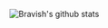 
<!--
**LoopGlitch26/LoopGlitch26** is a ✨ _special_ ✨ repository because its `README.md` (this file) appears on your GitHub profile.

Here are some ideas to get you started:

- 🔭 I’m currently working on ...
- 🌱 I’m currently learning ...
- 👯 I’m looking to collaborate on ...
- 🤔 I’m looking for help with ...
- 💬 Ask me about ...
- 📫 How to reach me: ...
- 😄 Pronouns: ...
- ⚡ Fun fact: ...
-->
![Bravish's github stats](https://github-readme-stats.vercel.app/api?username=LoopGlitch26&count_private=true&include_all_commits&show_icons=true&theme=tokyonight)


